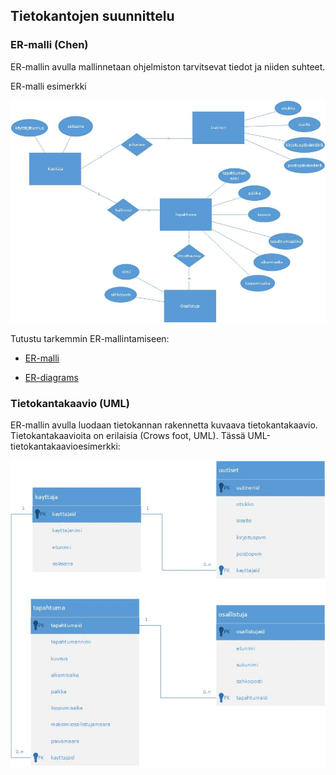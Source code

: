 ## Tietokantojen suunnittelu

### ER-malli (Chen)

ER-mallin avulla mallinnetaan ohjelmiston tarvitsevat tiedot ja niiden suhteet.

ER-malli esimerkki

![ER-malli - esimerkki](./img/er_kaavio.jpg)

Tutustu tarkemmin ER-mallintamiseen:

- [ER-malli](http://appro.mit.jyu.fi/tiedonhallinta/luennot/luento2/#TOC1)

- [ER-diagrams](https://creately.com/blog/diagrams/er-diagrams-tutorial/)

### Tietokantakaavio (UML)

ER-mallin avulla luodaan tietokannan rakennetta kuvaava tietokantakaavio. Tietokantakaavioita on erilaisia (Crows foot, UML). Tässä UML-tietokantakaavioesimerkki:

![UML-tietokanta - esimerkki](img/uml_database.jpg)